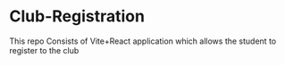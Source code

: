 # Club-Registration
This repo Consists of Vite+React  application which allows the student to register to the club
